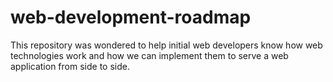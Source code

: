 # web-development-roadmap
This repository was wondered to help initial web developers know how web technologies work and how we can implement them to serve a web application from side to side.
